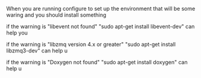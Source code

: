 When you are running configure to set up the environment
that will be some waring and you should install something

if the warning is "libevent not found"
"sudo apt-get install libevent-dev" can help you 

if the warning is "libzmq version 4.x or greater"
"sudo apt-get install libzmq3-dev" can help u

if the warning is "Doxygen not found"
"sudo apt-get install doxygen" can help u
